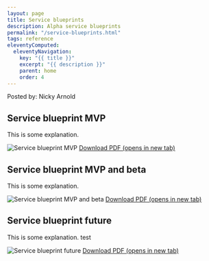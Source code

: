 ```yaml
---
layout: page
title: Service blueprints
description: Alpha service blueprints
permalink: "/service-blueprints.html"
tags: reference
eleventyComputed:
  eleventyNavigation:
    key: "{{ title }}"
    excerpt: "{{ description }}"
    parent: home
    order: 4
---
```


Posted by: Nicky Arnold

## Service blueprint MVP
This is some explanation.

![Service blueprint MVP](service-blueprint-mvp.png "Service blueprint MVP")
<a href="/documents/service-blueprint-mvp.pdf" target="_blank">Download PDF (opens in new tab)</a>


## Service blueprint MVP and beta
This is some explanation.

![Service blueprint MVP and beta](service-blueprint-mvp-and-beta.png "Service blueprint MVP and beta")
<a href="/documents/service-blueprint-mvp-and-beta.pdf" target="_blank">Download PDF (opens in new tab)</a>


## Service blueprint future
This is some explanation.  test

![Service blueprint future](service-blueprint-future.png "Service blueprint future")
<a href="/documents/service-blueprint-future.pdf" target="_blank">Download PDF (opens in new tab)</a>
